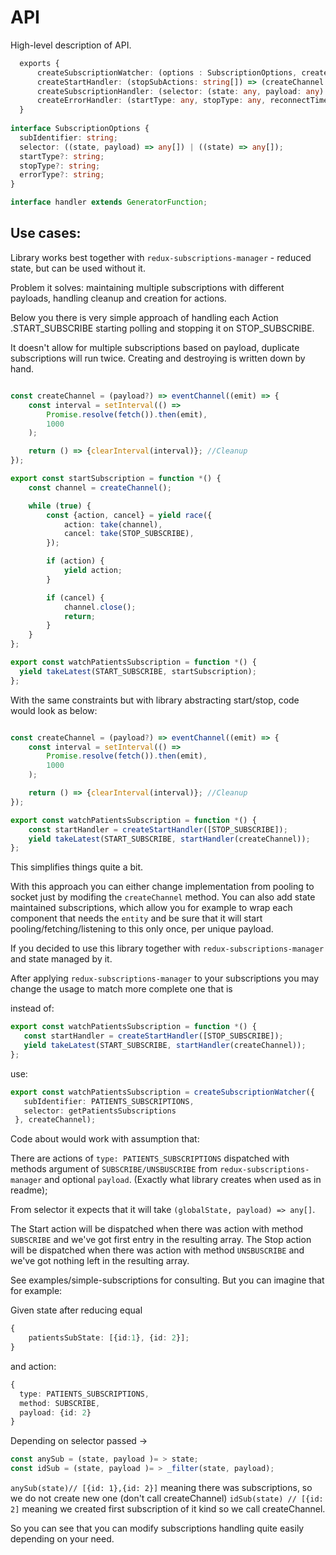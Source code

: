 # API

High-level description of API.

```typescript
  exports {
      createSubscriptionWatcher: (options : SubscriptionOptions, createChannel) => handler;
      createStartHandler: (stopSubActions: string[]) => (createChannel: any) => handler
      createSubscriptionHandler: (selector: (state: any, payload: any) => handler
      createErrorHandler: (startType: any, stopType: any, reconnectTimeout?: number) => handler
  }
      
interface SubscriptionOptions {
  subIdentifier: string;
  selector: ((state, payload) => any[]) | ((state) => any[]);
  startType?: string;
  stopType?: string;
  errorType?: string;
}

interface handler extends GeneratorFunction;
```

## Use cases:

Library works best together with `redux-subscriptions-manager` - reduced state, but can be used without it.

Problem it solves: maintaining multiple subscriptions with different payloads, handling cleanup and creation for actions.

Below you there is very simple approach of handling each Action .START_SUBSCRIBE starting polling and stopping it on STOP_SUBSCRIBE.

It doesn't allow for multiple subscriptions based on payload, duplicate subscriptions will run twice. Creating and destroying is written down by hand.

```typescript

const createChannel = (payload?) => eventChannel((emit) => {
    const interval = setInterval(() =>
        Promise.resolve(fetch()).then(emit),
        1000
    );

    return () => {clearInterval(interval)}; //Cleanup
});

export const startSubscription = function *() {
    const channel = createChannel();

    while (true) {
        const {action, cancel} = yield race({
            action: take(channel),
            cancel: take(STOP_SUBSCRIBE),
        });

        if (action) {
            yield action;
        }

        if (cancel) {
            channel.close();
            return;
        }
    }
};

export const watchPatientsSubscription = function *() {
  yield takeLatest(START_SUBSCRIBE, startSubscription);
};
```

With the same constraints but with library abstracting start/stop, code would look as below:

```typescript

const createChannel = (payload?) => eventChannel((emit) => {
    const interval = setInterval(() =>
        Promise.resolve(fetch()).then(emit),
        1000
    );

    return () => {clearInterval(interval)}; //Cleanup
});

export const watchPatientsSubscription = function *() {
    const startHandler = createStartHandler([STOP_SUBSCRIBE]);
    yield takeLatest(START_SUBSCRIBE, startHandler(createChannel));
};
```

This simplifies things quite a bit.

With this approach you can either change implementation from pooling to socket just by modifing the `createChannel` method.
You can also add state maintained subscriptions, which allow you for example to wrap each component that needs the `entity` and be
sure that it will start pooling/fetching/listening to this only once, per unique payload.

If you decided to use this library together with `redux-subscriptions-manager` and state managed by it.

After applying `redux-subscriptions-manager` to your subscriptions you may change the usage to match more complete one that is
 
instead of:
 ```typescript jsx
export const watchPatientsSubscription = function *() {
    const startHandler = createStartHandler([STOP_SUBSCRIBE]);
    yield takeLatest(START_SUBSCRIBE, startHandler(createChannel));
};
```
 
use:

 ```typescript jsx
export const watchPatientsSubscription = createSubscriptionWatcher({
    subIdentifier: PATIENTS_SUBSCRIPTIONS,
    selector: getPatientsSubscriptions
  }, createChannel);
```

Code about would work with assumption that:

There are actions of `type: PATIENTS_SUBSCRIPTIONS` dispatched with methods argument of
`SUBSCRIBE/UNSBUSCRIBE` from `redux-subscriptions-manager` and optional `payload`.
(Exactly what library creates when used as in readme);

From selector it expects that it will take `(globalState, payload) => any[]`.

The Start action will be dispatched when there was action with method `SUBSCRIBE` and we've got first entry in the resulting array.
The Stop action will be dispatched when there was action with method `UNSBUSCRIBE` and we've got nothing left in the resulting array.

See examples/simple-subscriptions for consulting. But you can imagine that for example:

Given state after reducing equal
```typescript 
{
    patientsSubState: [{id:1}, {id: 2}];
}
```
and action:
```typescript
{
  type: PATIENTS_SUBSCRIPTIONS,
  method: SUBSCRIBE,
  payload: {id: 2}
}
```

Depending on selector passed -> 
```typescript
const anySub = (state, payload )= > state;
const idSub = (state, payload )= > _filter(state, payload);

```

`anySub(state)// [{id: 1},{id: 2}]` meaning there was subscriptions, so we do not create new one (don't call createChannel) 
`idSub(state) // [{id: 2]` meaning we created first subscription of it kind so we call createChannel.

So you can see that you can modify subscriptions handling quite easily depending on your need.



